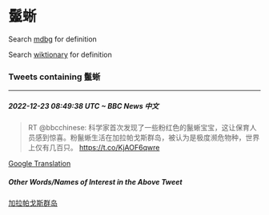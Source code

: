 # 鬣蜥

Search [mdbg](https://www.mdbg.net/chinese/dictionary?page=worddict&wdrst=0&wdqb=鬣蜥) for definition

Search [wiktionary](https://en.wiktionary.org/wiki/鬣蜥) for definition

### Tweets containing 鬣蜥

___
##### 2022-12-23 08:49:38 UTC ~ BBC News 中文
> RT @bbcchinese: 科学家首次发现了一些粉红色的鬣蜥宝宝，这让保育人员感到惊喜。粉鬣蜥生活在加拉帕戈斯群岛，被认为是极度濒危物种，世界上仅有几百只。 https://t.co/KjAOF6qwre

[Google Translation](https://translate.google.com/?hi=en&tab=TT&sl=zh-CN&tl=en&op=translate&text=RT+%40bbcchinese%3A+%E7%A7%91%E5%AD%A6%E5%AE%B6%E9%A6%96%E6%AC%A1%E5%8F%91%E7%8E%B0%E4%BA%86%E4%B8%80%E4%BA%9B%E7%B2%89%E7%BA%A2%E8%89%B2%E7%9A%84%E9%AC%A3%E8%9C%A5%E5%AE%9D%E5%AE%9D%EF%BC%8C%E8%BF%99%E8%AE%A9%E4%BF%9D%E8%82%B2%E4%BA%BA%E5%91%98%E6%84%9F%E5%88%B0%E6%83%8A%E5%96%9C%E3%80%82%E7%B2%89%E9%AC%A3%E8%9C%A5%E7%94%9F%E6%B4%BB%E5%9C%A8%E5%8A%A0%E6%8B%89%E5%B8%95%E6%88%88%E6%96%AF%E7%BE%A4%E5%B2%9B%EF%BC%8C%E8%A2%AB%E8%AE%A4%E4%B8%BA%E6%98%AF%E6%9E%81%E5%BA%A6%E6%BF%92%E5%8D%B1%E7%89%A9%E7%A7%8D%EF%BC%8C%E4%B8%96%E7%95%8C%E4%B8%8A%E4%BB%85%E6%9C%89%E5%87%A0%E7%99%BE%E5%8F%AA%E3%80%82+https%3A%2F%2Ft.co%2FKjAOF6qwre)
##### Other Words/Names of Interest in the Above Tweet
[加拉帕戈斯群岛](加拉帕戈斯群岛.md)
